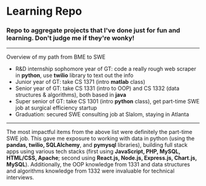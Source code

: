 # Learning Repo
### Repo to aggregate projects that I've done just for fun and learning. Don't judge me if they're wonky!
---
Overview of my path from BME to SWE
- R&D internship sophomore year of GT: code a really rough web scraper in **python**, use **twilio** library to text out the info
- Junior year of GT: take CS 1371 (intro **matlab** class)
- Senior year of GT: take CS 1331 (intro to OOP) and CS 1332 (data structures & algorithms), both based in **java**
- Super senior of GT: take CS 1301 (intro **python** class), get part-time SWE job at surgical efficiency startup 
- Graduation: secured SWE consulting job at Slalom, staying in Atlanta
---
The most impactful items from the above list were definitely the part-time SWE job. This gave me exposure to working with data in python (using the **pandas, twilio, SQLAlchemy**, and **pymysql** libraries), building full stack apps using various tech stacks (first using **JavaScript, PHP, MySQL, HTML/CSS, Apache**; second using **React.js, Node.js, Express.js, Chart.js, MySQL**). Additionally, the OOP knowledge from 1331 and data structures and algorithms knowledge from 1332 were invaluable for technical interviews.

